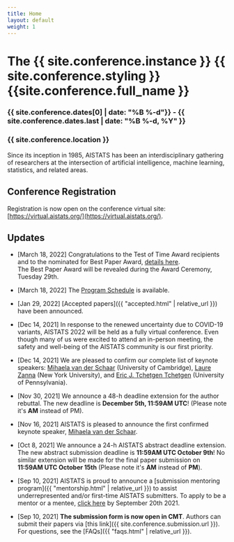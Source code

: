 ```yaml
---
title: Home
layout: default
weight: 1
---
```



# The {{ site.conference.instance }} {{ site.conference.styling }} {{site.conference.full_name }}

### {{ site.conference.dates[0] | date: "%B %-d"}} - {{ site.conference.dates.last | date: "%B %-d, %Y" }}
### {{ site.conference.location }}

Since its inception in 1985, AISTATS has been an interdisciplinary gathering of researchers at the intersection of artificial intelligence, machine learning, statistics, and related areas.

## Conference Registration 

Registration is now open on the conference virtual site: 
[https://virtual.aistats.org/](https://virtual.aistats.org/).


## Updates 

- [March 18, 2022] Congratulations to the Test of Time Award recipients 
and to the nominated for Best Paper Award, [details here](awards.html).  
The Best Paper Award will be revealed during the Award Ceremony, Tuesday 29th.   

- [March 18, 2022] The [Program Schedule](http://aistats.org/aistats2022/schedule.html) 
  is available. 

- [Jan 29, 2022] [Accepted papers]({{ "accepted.html" | relative_url }})
  have been announced.

- [Dec 14, 2021] In response to the renewed uncertainty due to COVID-19
  variants, AISTATS 2022 will be held as a fully virtual conference. Even
though many of us were excited to attend an in-person meeting, the safety and
well-being of the AISTATS community is our first priority.

- [Dec 14, 2021] We are pleased to confirm our complete list of keynote speakers:
[Mihaela van der Schaar](https://www.vanderschaar-lab.com/prof-mihaela-van-der-schaar/)
(University of Cambridge), [Laure Zanna](https://laurezanna.github.io/) (New York
University), and [Eric J. Tchetgen Tchetgen](https://statistics.wharton.upenn.edu/profile/ett/)
(University of Pennsylvania).

- [Nov 30, 2021] We announce a 48-h deadline extension for the author rebuttal. The new
deadline is **December 5th, 11:59AM UTC**! (Please note it's **AM** instead of PM).

- [Nov 16, 2021] AISTATS is pleased to announce the first confirmed keynote speaker, 
[Mihaela van der Schaar](https://www.vanderschaar-lab.com/prof-mihaela-van-der-schaar/).

- [Oct 8, 2021] We announce a 24-h AISTATS abstract deadline extension. The new
abstract submission deadline is **11:59AM UTC October 9th**! No similar extension
will be made for the final paper submission on **11:59AM UTC October 15th**
(Please note it's **AM** instead of **PM**).

- [Sep 10, 2021] AISTATS is proud to announce a 
[submission mentoring program]({{ "mentorship.html" | relative_url }}) to
assist underrepresented and/or first-time AISTATS submitters. To apply to be a
mentor or a mentee, [click here](https://forms.gle/eQMxu293dM8ZfC6H7) by September 20th 2021.

- [Sep 10, 2021] **The submission form is now open in CMT**. Authors can submit
  their papers via [this link]({{ site.conference.submission.url }}). 
For questions, see the [FAQs]({{ "faqs.html" | relative_url }}). 
